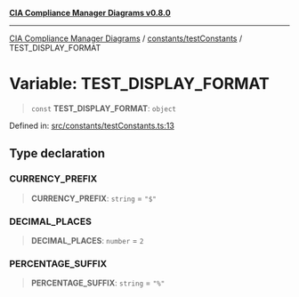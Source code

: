 [**CIA Compliance Manager Diagrams v0.8.0**](../../../README.md)

***

[CIA Compliance Manager Diagrams](../../../modules.md) / [constants/testConstants](../README.md) / TEST\_DISPLAY\_FORMAT

# Variable: TEST\_DISPLAY\_FORMAT

> `const` **TEST\_DISPLAY\_FORMAT**: `object`

Defined in: [src/constants/testConstants.ts:13](https://github.com/Hack23/cia-compliance-manager/blob/cb6149c89796a3270553cf52dea8f2c5b402dd17/src/constants/testConstants.ts#L13)

## Type declaration

### CURRENCY\_PREFIX

> **CURRENCY\_PREFIX**: `string` = `"$"`

### DECIMAL\_PLACES

> **DECIMAL\_PLACES**: `number` = `2`

### PERCENTAGE\_SUFFIX

> **PERCENTAGE\_SUFFIX**: `string` = `"%"`
